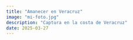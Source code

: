 ```yaml
---
title: "Amanecer en Veracruz"
image: "mi-foto.jpg"
description: "Captura en la costa de Veracruz"
date: 2025-03-27
---
```

